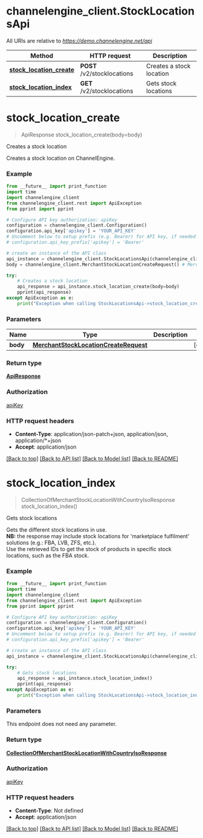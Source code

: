 # channelengine_client.StockLocationsApi

All URIs are relative to *https://demo.channelengine.net/api*

Method | HTTP request | Description
------------- | ------------- | -------------
[**stock_location_create**](StockLocationsApi.md#stock_location_create) | **POST** /v2/stocklocations | Creates a stock location
[**stock_location_index**](StockLocationsApi.md#stock_location_index) | **GET** /v2/stocklocations | Gets stock locations

# **stock_location_create**
> ApiResponse stock_location_create(body=body)

Creates a stock location

Creates a stock location on ChannelEngine.

### Example
```python
from __future__ import print_function
import time
import channelengine_client
from channelengine_client.rest import ApiException
from pprint import pprint

# Configure API key authorization: apiKey
configuration = channelengine_client.Configuration()
configuration.api_key['apikey'] = 'YOUR_API_KEY'
# Uncomment below to setup prefix (e.g. Bearer) for API key, if needed
# configuration.api_key_prefix['apikey'] = 'Bearer'

# create an instance of the API class
api_instance = channelengine_client.StockLocationsApi(channelengine_client.ApiClient(configuration))
body = channelengine_client.MerchantStockLocationCreateRequest() # MerchantStockLocationCreateRequest |  (optional)

try:
    # Creates a stock location
    api_response = api_instance.stock_location_create(body=body)
    pprint(api_response)
except ApiException as e:
    print("Exception when calling StockLocationsApi->stock_location_create: %s\n" % e)
```

### Parameters

Name | Type | Description  | Notes
------------- | ------------- | ------------- | -------------
 **body** | [**MerchantStockLocationCreateRequest**](MerchantStockLocationCreateRequest.md)|  | [optional] 

### Return type

[**ApiResponse**](ApiResponse.md)

### Authorization

[apiKey](../README.md#apiKey)

### HTTP request headers

 - **Content-Type**: application/json-patch+json, application/json, application/*+json
 - **Accept**: application/json

[[Back to top]](#) [[Back to API list]](../README.md#documentation-for-api-endpoints) [[Back to Model list]](../README.md#documentation-for-models) [[Back to README]](../README.md)

# **stock_location_index**
> CollectionOfMerchantStockLocationWithCountryIsoResponse stock_location_index()

Gets stock locations

Gets the different stock locations in use. <br />**NB:** the response may include stock locations for 'marketplace fulfilment' solutions (e.g.: FBA, LVB, ZFS, etc.).<br />Use the retrieved IDs to get the stock of products in specific stock locations, such as the FBA stock.

### Example
```python
from __future__ import print_function
import time
import channelengine_client
from channelengine_client.rest import ApiException
from pprint import pprint

# Configure API key authorization: apiKey
configuration = channelengine_client.Configuration()
configuration.api_key['apikey'] = 'YOUR_API_KEY'
# Uncomment below to setup prefix (e.g. Bearer) for API key, if needed
# configuration.api_key_prefix['apikey'] = 'Bearer'

# create an instance of the API class
api_instance = channelengine_client.StockLocationsApi(channelengine_client.ApiClient(configuration))

try:
    # Gets stock locations
    api_response = api_instance.stock_location_index()
    pprint(api_response)
except ApiException as e:
    print("Exception when calling StockLocationsApi->stock_location_index: %s\n" % e)
```

### Parameters
This endpoint does not need any parameter.

### Return type

[**CollectionOfMerchantStockLocationWithCountryIsoResponse**](CollectionOfMerchantStockLocationWithCountryIsoResponse.md)

### Authorization

[apiKey](../README.md#apiKey)

### HTTP request headers

 - **Content-Type**: Not defined
 - **Accept**: application/json

[[Back to top]](#) [[Back to API list]](../README.md#documentation-for-api-endpoints) [[Back to Model list]](../README.md#documentation-for-models) [[Back to README]](../README.md)

